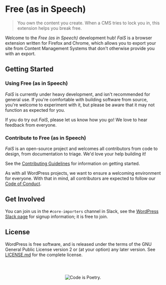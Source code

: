 # Free (as in Speech)

> You own the content you create. When a CMS tries to lock you in, this extension helps you break free.

Welcome to the *Free (as in Speech)* development hub! *FaiS* is a browser extension written for Firefox and Chrome, which allows you to export your site from Content Management Systems that don't otherwise provide you with an export.

## Getting Started

### Using Free (as in Speech)

*FaiS* is currently under heavy development, and isn't recommended for general use. If you're comfortable with building software from source, you're welcome to experiment with it, but please be aware that it may not function as expected for you.

If you do try out *FaiS*, please let us know how you go! We love to hear feedback from everyone.

### Contribute to Free (as in Speech)

*FaiS* is an open-source project and welcomes all contributors from code to design, from documentation to triage. We'd love your help building it!

See the [Contributing Guidelines](/CONTRIBUTING.md) for information on getting started.

As with all WordPress projects, we want to ensure a welcoming environment for everyone. With that in mind, all contributors are expected to follow our [Code of Conduct](/ODE_OF_CONDUCT.md).

## Get Involved

You can join us in the `#core-importers` channel in Slack, see the [WordPress Slack page](https://make.wordpress.org/chat/) for signup information; it is free to join.

## License

WordPress is free software, and is released under the terms of the GNU General Public License version 2 or (at your option) any later version. See [LICENSE.md](/LICENSE.md) for the complete license.

<span style="display: block; margin-top: 4em; text-align: center;">![Code is Poetry.](https://s.w.org/style/images/codeispoetry.png)</span>
